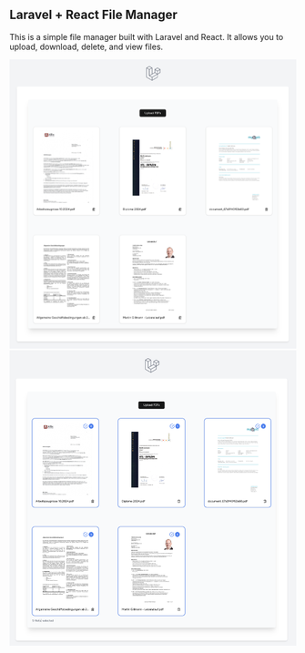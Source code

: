 ## Laravel + React File Manager

This is a simple file manager built with Laravel and React. It allows you to upload, download, delete, and view files.

![Alt text](./screenshot.png)
![Alt text](./screenshot-selected.png)